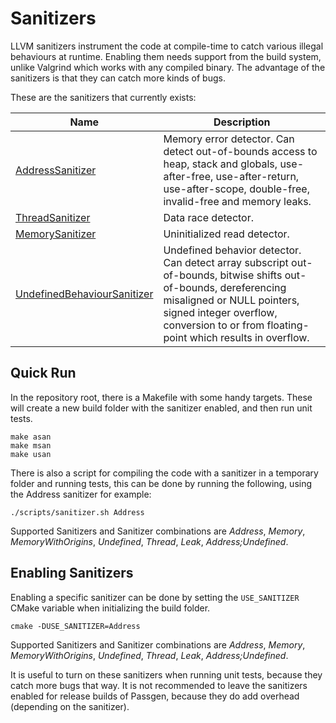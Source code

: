 # Sanitizers

LLVM sanitizers instrument the code at compile-time to catch various illegal
behaviours at runtime. Enabling them needs support from the build system,
unlike Valgrind which works with any compiled binary. The advantage of the
sanitizers is that they can catch more kinds of bugs.

These are the sanitizers that currently exists:

| Name | Description |
| --- | --- |
| [AddressSanitizer] | Memory error detector. Can detect out-of-bounds access to heap, stack and globals, use-after-free, use-after-return, use-after-scope, double-free, invalid-free and memory leaks. |
| [ThreadSanitizer] | Data race detector. |
| [MemorySanitizer] | Uninitialized read detector. |
| [UndefinedBehaviourSanitizer] | Undefined behavior detector. Can detect array subscript out-of-bounds, bitwise shifts out-of-bounds, dereferencing misaligned or NULL pointers, signed integer overflow, conversion to or from floating-point which results in overflow. |

[AddressSanitizer]: https://clang.llvm.org/docs/AddressSanitizer.html
[ThreadSanitizer]: https://clang.llvm.org/docs/ThreadSanitizer.html
[MemorySanitizer]: https://clang.llvm.org/docs/MemorySanitizer.html
[UndefinedBehaviourSanitizer]: https://clang.llvm.org/docs/UndefinedBehaviorSanitizer.html

## Quick Run

In the repository root, there is a Makefile with some handy targets. These will
create a new build folder with the sanitizer enabled, and then run unit tests.

    make asan
    make msan
    make usan

There is also a script for compiling the code with a sanitizer in a temporary
folder and running tests, this can be done by running the following, using the
Address sanitizer for example:

    ./scripts/sanitizer.sh Address

Supported Sanitizers and Sanitizer combinations are *Address*, *Memory*,
*MemoryWithOrigins*, *Undefined*, *Thread*, *Leak*, *Address;Undefined*.

## Enabling Sanitizers

Enabling a specific sanitizer can be done by setting the `USE_SANITIZER` CMake
variable when initializing the build folder. 

    cmake -DUSE_SANITIZER=Address

Supported Sanitizers and Sanitizer combinations are *Address*, *Memory*,
*MemoryWithOrigins*, *Undefined*, *Thread*, *Leak*, *Address;Undefined*.

It is useful to turn on these sanitizers when running unit tests, because they
catch more bugs that way. It is not recommended to leave the sanitizers enabled
for release builds of Passgen, because they do add overhead (depending on the
sanitizer).
